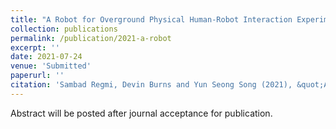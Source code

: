 ```yaml
---
title: "A Robot for Overground Physical Human-Robot Interaction Experiments"
collection: publications
permalink: /publication/2021-a-robot
excerpt: ''
date: 2021-07-24
venue: 'Submitted'
paperurl: ''
citation: 'Sambad Regmi, Devin Burns and Yun Seong Song (2021), &quot;A Robot for Overground Physical Human-Robot Interaction and Validation Experiment &quot; <i>submitted</i>'
---
```

Abstract will be posted after journal acceptance for publication.
